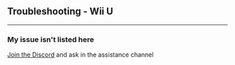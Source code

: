 ## Troubleshooting - Wii U

---

### My issue isn't listed here

[Join the Discord](https://discord.gg/grMSxZf) and ask in the assistance channel
